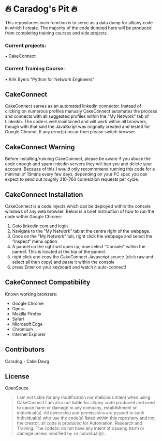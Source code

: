 # :fire: Caradog's Pit :fire:

This repositories main function is to serve as a data dump for all/any code in which I create. The majority of the code dumped here will be produced from completing training courses and side projects.

### Current projects:

• CakeConnect

### Current Training Course:

• Kirk Byers "Python for Network Engineers"

## CakeConnect

CakeConnect serves as an automated linkedin connector. Instead of clicking on numerous profiles manualy CakeConnect automates the process and connects with all suggested profiles within the "My Network" tab of Linkedin. The code is well maintained and will work within all broswers, though with that said the JavaScript was orignally created and tested for Google Chrome, If any error(s) occur then please switch browser. 

## CakeConnect Warning

Before installing/running CakeConnect, please be aware if you abuse the code enough and spam linkedin servers they will ban you and delete your account. Because of this I would only recommmend running this code for a minimal of 10mins every few days, depending on your PC spec you can expect to send out roughly 210-760 connection requests per cycle. 

## CakeConnect Installation

CakeConnect is a code injects which can be deployed within the console windows of any web browser. Below is a brief instruction of how to run the code within Google Chrome:

1) Goto linkedin.com and login
2) Navigate to the "My Network" tab at the centre right of the webpage.
3) Once on the "My Network" tab, right click the webpage and select the "Inspect" menu option
4) A pannel on the right will open up, now select "Console" within the pannel. This is located at the top of the pannel.
5) right click and copy the CakeConnect Javascript source (click raw and select all then copy) and paste it within the console
6) press Enter on your keyboard and watch it auto-connect!

## CakeConnect Compatibility

Known working browsers:

* Google Chrome
* Opera
* Mozilla Firefox
* Safari
* Microsoft Edge 
* Chromium
* Internet Explorer

## Contributors

Caradog - Cake Dawg

## License

OpenSouce

> I am not liable for any modification nor malicious intent when using CakeConnect I am also not liable for all/any code produced and used to cause harm or damage to any company, establishment or individual(s). All ownership and permissions are passed to each individual(s) who use the code(s) listed within this repository and not the creator, all code is produced for Automation, Research and Training. The  code(s) do not have any intent of causing harm or damage unless modified by an individual(s).

